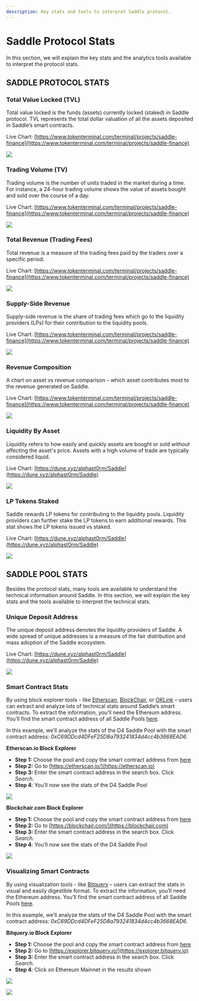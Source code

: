 ```yaml
---
description: Key stats and tools to interpret Saddle protocol.
---
```


# Saddle Protocol Stats

In this section, we will explain the key stats and the analytics tools available to interpret the protocol stats.

## **SADDLE PROTOCOL STATS**

### **Total Value Locked (TVL)**

Total value locked is the funds (assets) currently locked (staked) in Saddle protocol. TVL represents the total dollar valuation of all the assets deposited in Saddle’s smart contracts.

Live Chart: [https://www.tokenterminal.com/terminal/projects/saddle-finance](https://www.tokenterminal.com/terminal/projects/saddle-finance)

![](<.gitbook/assets/0 (8).png>)

### **Trading Volume (TV)**

Trading volume is the number of units traded in the market during a time. For instance, a 24-hour trading volume shows the value of assets bought and sold over the course of a day.

Live Chart: [https://www.tokenterminal.com/terminal/projects/saddle-finance](https://www.tokenterminal.com/terminal/projects/saddle-finance)

![](<.gitbook/assets/1 (4) (1).png>)

### **Total Revenue (Trading Fees)**

Total revenue is a measure of the trading fees paid by the traders over a specific period.

Live Chart: [https://www.tokenterminal.com/terminal/projects/saddle-finance](https://www.tokenterminal.com/terminal/projects/saddle-finance)

![](<.gitbook/assets/2 (11).png>)

### **Supply-Side Revenue**

Supply-side revenue is the share of trading fees which go to the liquidity providers (LPs) for their contribution to the liquidity pools.

Live Chart: [https://www.tokenterminal.com/terminal/projects/saddle-finance](https://www.tokenterminal.com/terminal/projects/saddle-finance)

![](<.gitbook/assets/3 (6).png>)

### **Revenue Composition**

A chart on asset vs revenue comparison – which asset contributes most to the revenue generated on Saddle.

Live Chart: [https://www.tokenterminal.com/terminal/projects/saddle-finance](https://www.tokenterminal.com/terminal/projects/saddle-finance)

![](<.gitbook/assets/4 (6).png>)

### **Liquidity By Asset**

Liquidity refers to how easily and quickly assets are bought or sold _without_ affecting the asset's price. Assets with a high volume of trade are typically considered liquid.

Live Chart: [https://dune.xyz/alphast0rm/Saddle](https://dune.xyz/alphast0rm/Saddle)

![](<.gitbook/assets/5 (9).png>)

### **LP Tokens Staked**

Saddle rewards LP tokens for contributing to the liquidity pools. Liquidity providers can further stake the LP tokens to earn additional rewards. This stat shows the LP tokens issued vs staked.

Live Chart: [https://dune.xyz/alphast0rm/Saddle](https://dune.xyz/alphast0rm/Saddle)

![](.gitbook/assets/6.png)

## **SADDLE POOL STATS**

Besides the protocol stats, many tools are available to understand the technical information around Saddle. In this section, we will explain the key stats and the tools available to interpret the technical stats.

### **Unique Deposit Address**

The unique deposit address denotes the liquidity providers of Saddle. A wide spread of unique addresses is a measure of the fair distribution and mass adoption of the Saddle ecosystem.

Live Chart: [https://dune.xyz/alphast0rm/Saddle](https://dune.xyz/alphast0rm/Saddle)

![](<.gitbook/assets/7 (4).png>)

### **Smart Contract Stats**

By using block explorer tools - like [Etherscan](https://etherscan.io), [BlockChair](https://blockchair.com), or [OKLink](https://www.oklink.com) – users can extract and analyze lots of technical stats around Saddle’s smart contracts. To extract the information, you’ll need the Ethereum address. You’ll find the smart contract address of all Saddle Pools [here](https://docs.saddle.finance/contracts).

In this example, we’ll analyze the stats of the D4 Saddle Pool with the smart contract address: _0xC69DDcd4DFeF25D8a793241834d4cc4b3668EAD6_.

**Etherscan.io Block Explorer**

* **Step 1:** Choose the pool and copy the smart contract address from [here](https://docs.saddle.finance/contracts)
* **Step 2:** Go to [https://etherscan.io/](https://etherscan.io)
* **Step 3:** Enter the smart contract address in the search box. Click _Search_.
* **Step 4**: You’ll now see the stats of the D4 Saddle Pool

![](<.gitbook/assets/8 (6).png>)

**Blockchair.com Block Explorer**

* **Step 1:** Choose the pool and copy the smart contract address from [here](https://docs.saddle.finance/contracts)
* **Step 2:** Go to [https://blockchair.com/](https://blockchair.com)
* **Step 3:** Enter the smart contract address in the search box. Click _Search_.
* **Step 4**: You’ll now see the stats of the D4 Saddle Pool

![](<.gitbook/assets/9 (9).png>)

### **Visualizing Smart Contracts**

By using visualization tools - like [Bitquery](https://explorer.bitquery.io) – users can extract the stats in visual and easily digestible format. To extract the information, you’ll need the Ethereum address. You’ll find the smart contract address of all Saddle Pools [here](https://docs.saddle.finance/contracts).

In this example, we’ll analyze the stats of the D4 Saddle Pool with the smart contract address: _0xC69DDcd4DFeF25D8a793241834d4cc4b3668EAD6_.

**Bitquery.io Block Explorer**

* **Step 1:** Choose the pool and copy the smart contract address from [here](https://docs.saddle.finance/contracts)
* **Step 2:** Go to [https://explorer.bitquery.io/](https://explorer.bitquery.io)
* **Step 3:** Enter the smart contract address in the search box. Click _Search_.
* **Step 4**: Click on Ethereum Mainnet in the results shown

![](<.gitbook/assets/10 (7).png>)

![](<.gitbook/assets/11 (4).png>)
